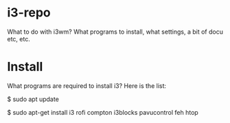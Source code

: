 # i3-repo
What to do with i3wm? What programs to install, what settings, a bit of docu etc, etc.

# Install
What programs are required to install i3? Here is the list:

$ sudo apt update

$ sudo apt-get install i3 rofi compton i3blocks pavucontrol feh htop
